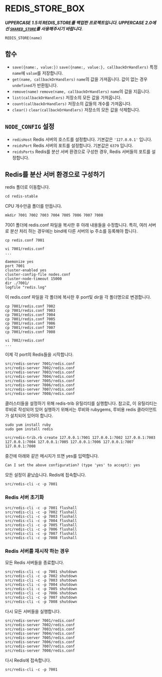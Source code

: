 # REDIS_STORE_BOX
***UPPERCASE 1.5의 REDIS_STORE를 백업한 프로젝트입니다. UPPERCASE 2.0에선 [`SHARED_STORE`](https://github.com/Hanul/UPPERCASE/blob/master/DOC/GUIDE/UPPERCASE-CORE-NODE.md#shared_storestorename)를 사용해주시기 바랍니다.***

`REDIS_STORE(name)`

## 함수
* `save({name:, value:})` `save({name:, value:}, callbackOrHandlers)` 특정 `name`에 `value`를 저장합니다.
* `get(name, callbackOrHandlers)` `name`의 값을 가져옵니다. 값이 없는 경우 `undefined`가 반환됩니다.
* `remove(name)` `remove(name, callbackOrHandlers)` `name`의 값을 지웁니다.
* `list(callbackOrHandlers)` 저장소의 모든 값을 가져옵니다.
* `count(callbackOrHandlers)` 저장소의 값들의 개수를 가져옵니다.
* `clear()` `clear(callbackOrHandlers)` 저장소의 모든 값을 삭제합니다.

## `NODE_CONFIG` 설정
* `redisHost` Redis 서버의 호스트를 설정합니다. 기본값은 `'127.0.0.1'` 입니다.
* `reidsPort` Redis 서버의 포트를 설정합니다. 기본값은 `6379` 입니다.
* `reidsPorts` Redis를 분산 서버 환경으로 구성한 경우, Redis 서버들의 포트를 설정합니다.

## Redis를 분산 서버 환경으로 구성하기
redis 폴더로 이동합니다.
```
cd redis-stable
```

CPU 개수만큼 폴더를 만듭니다.
```
mkdir 7001 7002 7003 7004 7005 7006 7007 7008
```

7001 폴더에 redis.conf 파일을 복사한 후 아래 내용들을 수정합니다. 특히, 여러 서버로 분산 처리 하는 경우에는 bind에 다른 서버의 ip 주소를 등록해야 합니다.
```
cp redis.conf 7001

vi 7001/redis.conf
...
```
```
daemonize yes
port 7001
cluster-enabled yes
cluster-config-file nodes.conf
cluster-node-timeout 15000
dir ./7001/
logfile "redis.log"
```

이 redis.conf 파일을 각 폴더에 복사한 후 port및 dir을 각 폴더명으로 변경합니다.
```
cp 7001/redis.conf 7002
cp 7001/redis.conf 7003
cp 7001/redis.conf 7004
cp 7001/redis.conf 7005
cp 7001/redis.conf 7006
cp 7001/redis.conf 7007
cp 7001/redis.conf 7008

vi 7002/redis.conf
...
```

이제 각 port의 Redis들을 시작합니다.
```
src/redis-server 7001/redis.conf
src/redis-server 7002/redis.conf
src/redis-server 7003/redis.conf
src/redis-server 7004/redis.conf
src/redis-server 7005/redis.conf
src/redis-server 7006/redis.conf
src/redis-server 7007/redis.conf
src/redis-server 7008/redis.conf
```

클러스터들을 설정하기 위해 redis-trib 유틸리티를 실행합니다. 참고로, 이 유틸리티는 루비로 작성되어 있어 실행하기 위해서는 루비와 rubygems, 루비용 redis 클라이언트가 설치되어 있어야 합니다.
```
sudo yum install ruby
sudo gem install redis
```
```
src/redis-trib.rb create 127.0.0.1:7001 127.0.0.1:7002 127.0.0.1:7003 127.0.0.1:7004 127.0.0.1:7005 127.0.0.1:7006 127.0.0.1:7007 127.0.0.1:7008
```

중간에 아래와 같은 메시지가 뜨면 yes를 입력합니다.
```
Can I set the above configuration? (type 'yes' to accept): yes
```

모든 설정이 끝났습니다. Redis에 접속합니다.
```
src/redis-cli -c -p 7001
```

### Redis 서버 초기화
```
src/redis-cli -c -p 7001 flushall
src/redis-cli -c -p 7002 flushall
src/redis-cli -c -p 7003 flushall
src/redis-cli -c -p 7004 flushall
src/redis-cli -c -p 7005 flushall
src/redis-cli -c -p 7006 flushall
src/redis-cli -c -p 7007 flushall
src/redis-cli -c -p 7008 flushall
```

### Redis 서버를 재시작 하는 경우
모든 Redis 서버들을 종료합니다.
```
src/redis-cli -c -p 7001 shutdown
src/redis-cli -c -p 7002 shutdown
src/redis-cli -c -p 7003 shutdown
src/redis-cli -c -p 7004 shutdown
src/redis-cli -c -p 7005 shutdown
src/redis-cli -c -p 7006 shutdown
src/redis-cli -c -p 7007 shutdown
src/redis-cli -c -p 7008 shutdown
```

다시 모든 서버들을 실행합니다.
```
src/redis-server 7001/redis.conf
src/redis-server 7002/redis.conf
src/redis-server 7003/redis.conf
src/redis-server 7004/redis.conf
src/redis-server 7005/redis.conf
src/redis-server 7006/redis.conf
src/redis-server 7007/redis.conf
src/redis-server 7008/redis.conf
```

다시 Redis에 접속합니다.
```
src/redis-cli -c -p 7001
```